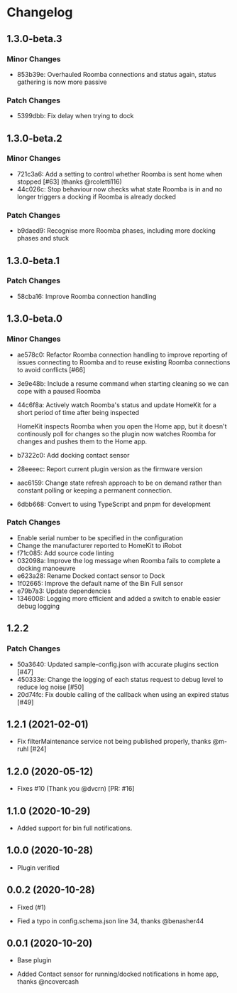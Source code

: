 # Changelog

## 1.3.0-beta.3

### Minor Changes

- 853b39e: Overhauled Roomba connections and status again, status gathering is now more passive

### Patch Changes

- 5399dbb: Fix delay when trying to dock

## 1.3.0-beta.2

### Minor Changes

- 721c3a6: Add a setting to control whether Roomba is sent home when stopped [#63] (thanks @rcoletti116)
- 44c026c: Stop behaviour now checks what state Roomba is in and no longer triggers a docking if Roomba is already docked

### Patch Changes

- b9daed9: Recognise more Roomba phases, including more docking phases and stuck

## 1.3.0-beta.1

### Patch Changes

- 58cba16: Improve Roomba connection handling

## 1.3.0-beta.0

### Minor Changes

- ae578c0: Refactor Roomba connection handling to improve reporting of issues connecting to Roomba and to reuse
  existing Roomba connections to avoid conflicts [#66]
- 3e9e48b: Include a resume command when starting cleaning so we can cope with a paused Roomba
- 44c6f8a: Actively watch Roomba's status and update HomeKit for a short period of time after being inspected

  HomeKit inspects Roomba when you open the Home app, but it doesn't continously poll for changes
  so the plugin now watches Roomba for changes and pushes them to the Home app.

- b7322c0: Add docking contact sensor
- 28eeeec: Report current plugin version as the firmware version
- aac6159: Change state refresh approach to be on demand rather than constant polling
  or keeping a permanent connection.
- 6dbb668: Convert to using TypeScript and pnpm for development

### Patch Changes

- Enable serial number to be specified in the configuration
- Change the manufacturer reported to HomeKit to iRobot
- f71c085: Add source code linting
- 032098a: Improve the log message when Roomba fails to complete a docking manoeuvre
- e623a28: Rename Docked contact sensor to Dock
- 1f02665: Improve the default name of the Bin Full sensor
- e79b7a3: Update dependencies
- 1346008: Logging more efficient and added a switch to enable easier debug logging

## 1.2.2

### Patch Changes

- 50a3640: Updated sample-config.json with accurate plugins section [#47]
- 450333e: Change the logging of each status request to debug level to reduce log noise [#50]
- 20d74fc: Fix double calling of the callback when using an expired status [#49]

## 1.2.1 (2021-02-01)

- Fix filterMaintenance service not being published properly, thanks @m-ruhl [#24]

## 1.2.0 (2020-05-12)

- Fixes #10 (Thank you @dvcrn) [PR: #16]

## 1.1.0 (2020-10-29)

- Added support for bin full notifications.

## 1.0.0 (2020-10-28)

- Plugin verified

## 0.0.2 (2020-10-28)

- Fixed (#1)

- Fied a typo in config.schema.json line 34, thanks @benasher44

## 0.0.1 (2020-10-20)

- Base plugin

- Added Contact sensor for running/docked notifications in home app, thanks @ncovercash
